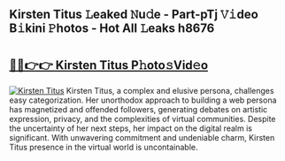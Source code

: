 ## Kirsten Titus 𝙻eaked 𝙽u𝚍e - Part-pTj 𝚅𝚒deo B𝚒kini 𝙿hotos - Hot All 𝙻eaks h8676

# <h2><a href="http://ld13b2.urlbe.top/?page=Kirsten+Titus">🔗🔗👉👉 Kirsten Titus P𝚑oto𝚜Vid𝚎o</a></h2>

[![Kirsten Titus](https://i.imgur.com/eBuTRDB.gif)](http://ld13b2.urlbe.top/?page=Kirsten+Titus)
Kirsten Titus, a complex and elusive persona, challenges easy categorization. Her unorthodox approach to building a web persona has magnetized and offended followers, generating debates on artistic expression, privacy, and the complexities of virtual communities. Despite the uncertainty of her next steps, her impact on the digital realm is significant. With unwavering commitment and undeniable charm, Kirsten Titus presence in the virtual world is uncontainable.
